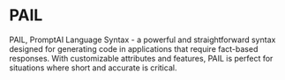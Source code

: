 # PAIL
PAIL, PromptAI Language Syntax - a powerful and straightforward syntax designed for generating code in applications that require fact-based responses. With customizable attributes and features, PAIL is perfect for situations where short and accurate is critical. 
